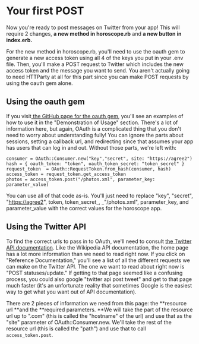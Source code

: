 # Your first POST

Now you're ready to post messages on Twitter from your app! This will require 2 changes, **a new method in horoscope.rb** and **a new button in index.erb.**

For the new method in horoscope.rb, you'll need to use the oauth gem to generate a new access token using all 4 of the keys you put in your .env file. Then, you'll make a POST request to Twitter which includes the new access token and the message you want to send. You aren't actually going to need HTTParty at all for this part since you can make POST requests by using the oauth gem alone.

## Using the oauth gem

If you visit[ the GitHub page for the oauth gem](https://github.com/oauth-xx/oauth-ruby), you'll see an examples of how to use it in the "Demonstration of Usage" section. There's a lot of information here, but again, OAuth is a complicated thing that you don't need to worry about understanding fully! You can ignore the parts about sessions, setting a callback url, and redirecting since that assumes your app has users that can log in and out. Without those parts, we're left with:

```
consumer = OAuth::Consumer.new("key","secret", site: "https://agree2")
hash = { oauth_token: "token", oauth_token_secret: "token_secret" }
request_token  = OAuth::RequestToken.from_hash(consumer, hash)
access_token = request_token.get_access_token
photos = access_token.post("/photos.xml", parameter_key: parameter_value)
```

You can use all of that code as-is. You'll just need to replace "key", "secret", "[https://agree2](https://dev.twitter.com/rest/reference/post/statuses/update)", token, token\_secret_, _"/photos.xml", parameter\_key, and parameter\_value with the correct values for the horoscope app.

## Using the Twitter API

To find the correct urls to pass in to OAuth, we'll need to consult [the Twitter API documentation](https://dev.twitter.com/rest/public). Like the Wikipedia API documentation, the home page has a lot more information than we need to read right now. If you click on "Reference Documentation," you'll see a list of all the different requests we can make on the Twitter API. The one we want to read about right now is "POST statuses/update." If getting to that page seemed like a confusing process, you could also google "twitter api post tweet" and get to that page much faster \(it's an unfortunate reality that sometimes Google is the easiest way to get what you want out of API documentation\).

There are 2 pieces of information we need from this page: the **resource url **and the **required parameters. **We will take the part of the resource url up to ".com" \(this is called the "hostname" of the url\) and use that as the "site" parameter of OAuth::Consumer.new. We'll take the rest of the resource url \(this is called the "path"\)  and use that to call `access_token.post`.

